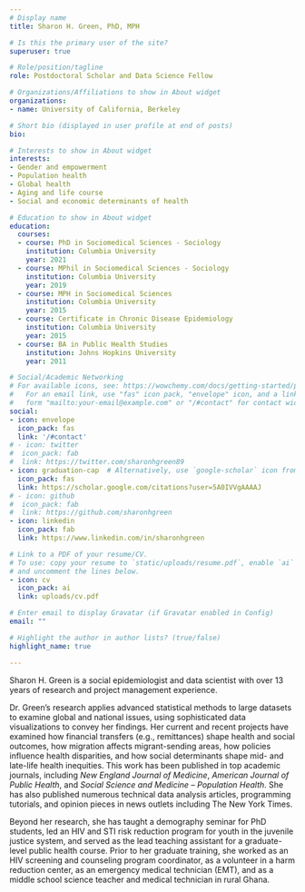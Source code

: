 ```yaml
---
# Display name
title: Sharon H. Green, PhD, MPH

# Is this the primary user of the site?
superuser: true

# Role/position/tagline
role: Postdoctoral Scholar and Data Science Fellow

# Organizations/Affiliations to show in About widget
organizations:
- name: University of California, Berkeley

# Short bio (displayed in user profile at end of posts)
bio:

# Interests to show in About widget
interests:
- Gender and empowerment
- Population health
- Global health
- Aging and life course
- Social and economic determinants of health

# Education to show in About widget
education:
  courses:
  - course: PhD in Sociomedical Sciences - Sociology
    institution: Columbia University
    year: 2021
  - course: MPhil in Sociomedical Sciences - Sociology
    institution: Columbia University
    year: 2019
  - course: MPH in Sociomedical Sciences
    institution: Columbia University
    year: 2015
  - course: Certificate in Chronic Disease Epidemiology
    institution: Columbia University
    year: 2015
  - course: BA in Public Health Studies
    institution: Johns Hopkins University
    year: 2011

# Social/Academic Networking
# For available icons, see: https://wowchemy.com/docs/getting-started/page-builder/#icons
#   For an email link, use "fas" icon pack, "envelope" icon, and a link in the
#   form "mailto:your-email@example.com" or "/#contact" for contact widget.
social:
- icon: envelope
  icon_pack: fas
  link: '/#contact'
# - icon: twitter
#  icon_pack: fab
#  link: https://twitter.com/sharonhgreen89
- icon: graduation-cap  # Alternatively, use `google-scholar` icon from `ai` icon pack
  icon_pack: fas
  link: https://scholar.google.com/citations?user=5A0IVVgAAAAJ
# - icon: github
#  icon_pack: fab
#  link: https://github.com/sharonhgreen
- icon: linkedin
  icon_pack: fab
  link: https://www.linkedin.com/in/sharonhgreen

# Link to a PDF of your resume/CV.
# To use: copy your resume to `static/uploads/resume.pdf`, enable `ai` icons in `params.toml`, 
# and uncomment the lines below.
- icon: cv
  icon_pack: ai
  link: uploads/cv.pdf

# Enter email to display Gravatar (if Gravatar enabled in Config)
email: ""

# Highlight the author in author lists? (true/false)
highlight_name: true

---
```


Sharon H. Green is a social epidemiologist and data scientist with over 13 years of research and project management experience. 

Dr. Green’s research applies advanced statistical methods to large datasets to examine global and national issues, using sophisticated data visualizations to convey her findings. Her current and recent projects have examined how financial transfers (e.g., remittances) shape health and social outcomes, how migration affects migrant-sending areas, how policies influence health disparities, and how social determinants shape mid- and late-life health inequities. This work has been published in top academic journals, including *New England Journal of Medicine*, *American Journal of Public Health*, and *Social Science and Medicine – Population Health*. She has also published numerous technical data analysis articles, programming tutorials, and opinion pieces in news outlets including The New York Times. 

Beyond her research, she has taught a demography seminar for PhD students, led an HIV and STI risk reduction program for youth in the juvenile justice system, and served as the lead teaching assistant for a graduate-level public health course. Prior to her graduate training, she worked as an HIV screening and counseling program coordinator, as a volunteer in a harm reduction center, as an emergency medical technician (EMT), and as a middle school science teacher and medical technician in rural Ghana.


<!-- Global site tag (gtag.js) - Google Analytics -->
<script async src="https://www.googletagmanager.com/gtag/js?id=G-C1T2Q3D21K"></script>
<script>
  window.dataLayer = window.dataLayer || [];
  function gtag(){dataLayer.push(arguments);}
  gtag('js', new Date());

  gtag('config', 'G-C1T2Q3D21K');
</script>
